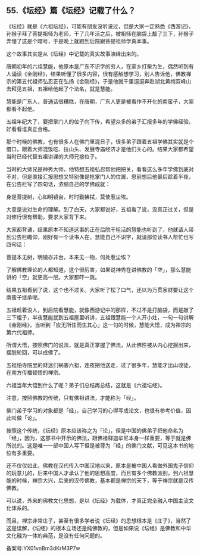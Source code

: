 ## 55.《坛经》篇《坛经》记载了什么？
《坛经》就是《六祖坛经》，可能有朋友没听说过，但是大家一定熟悉《西游记》，孙猴子拜了菩提祖师为老师，干了几年活之后，被祖师在脑袋上敲了三下，孙猴子弄懂了这是个暗号，于是晚上就跑到后院跟菩提祖师学真本事。


这个故事其实是从《坛经》中记载的真实故事演绎出来的。


唐朝初年的六祖慧能，他原本是广东不识字的穷人，在家乡打柴为生，偶然听到有人诵读《金刚经》，结果听懂了很多内容，很有感触想学习，别人告诉他，佛教禅宗的第五代祖师弘忍正在弘扬《金刚经》，于是他就千里迢迢奔赴湖北黄梅双峰山去拜见五祖，五祖给他起了个法名，就是慧能。


慧能是广东人，普通话很糟糕，在唐朝，广东人更是被看作不开化的南蛮子，大家都看不起他。


五祖年纪大了，要把掌门人的位子向下传，希望众多的弟子汇报多年的学佛经验，好看看谁真正合格。


那个时候的佛教，也有很多人在佛门里混日子，很多弟子跟着五祖学佛其实就是个借口，跟着大师混饭吃、拉山头、发展寺庙经济才是他们关心的。结果大家都希望当时已经代替五祖讲课的大师兄接位子。


当时的大师兄是神秀大师，他特想五祖弘忍帮他把把关，看看这么多年学佛到底对不对，但是直接汇报思想又特别像是抢掌门人的位置，思前想后他最后趁着半夜，在公告栏写了四句话，浓缩自己的学佛成就：


身是菩提树，心如明镜台，时时勤拂拭，莫使惹尘埃。


大意是说对生命的理解。到了白天，大家都说好，五祖看了说，没真正过关，但是对修行很有帮助，要求大家背下来。


大家都背诵，结果原本不知道这事的正在后院干粗活的慧能也听到了，他就请人带到公告栏瞻仰，刚好有一个读书人在，慧能自己不识字，就请那位读书人帮忙也写四句话：


菩提本无树，明镜亦非台，本来无一物，何处惹尘埃？


了解佛教理论的人都知道，这个很厉害，如果说神秀在讲佛教的「空」，那么慧能讲的「空」就更高一层。大家都吓一跳。


结果五祖看到了说，这个也不过关。大家听了松了口气，还以为万贯家财要让这个南蛮子继承呢。


五祖趁着没人，到后院看慧能，就像西游记中的那样，不过不是打脑袋，而是敲了三下棍子，半夜慧能就到五祖屋里听讲，五祖跟慧能一个人开小灶，一句一句讲解《金刚经》，当听到「应无所住而生其心」这一句的时候，慧能大悟，成为禅宗的第六代祖师。


所谓大悟，按照佛门的说法，就是真正掌握了佛法，从此佛性被从内心挖掘出来，摆脱轮回，可以成佛了。


五祖怕寺院里的财迷们祸害六祖，连夜把他送走，过了很多年，慧能才出山收徒，在南方传播顿悟的禅宗。


六祖当年大悟到什么了呢？弟子们总结再总结，这就是《六祖坛经》。


注意，按照佛教的传统，只有佛祖讲法，才能称为「经」。


佛门弟子学习的对象都是「经」，自己学习的心得写成论文，也很有参考价值，因此叫做「论」。


按照这个传统，《坛经》原本应该称之为「论」，但是中国的佛弟子把他命名为「经」，因为，这部书中开示的佛法，跟佛祖释迦牟尼本身一样重要，等于就是佛所说的。这是唯一一部中国人写下但是被尊为「经」的佛门文献，可见这本书的地位有多重要。


还不仅仅如此，佛教在汉代传入中国汉地以来，原本是被中国人看做外国鬼子信仰的玩意儿的，后来中国人才承认了他的思想高度，而且有多个佛教派别。到六祖慧能的时候，禅宗大兴，后来的汉传佛教，基本都是禅宗的天下，等于禅宗就是汉传佛教。


可以说，外来的佛教文化思想，是以《坛经》为载体，才真正完全融入中国主流文化体系的。


而且，禅宗非常庄子，甚至有很多学者说《坛经》的思想根本是《庄子》，当然了这是误解，《坛经》的根本立场还是纯佛教的，但是如果说《坛经》是佛教和中华文化融为一体的典范，是没有任何问题的。


备案号:YX01vnBm3dKrM3P7w

